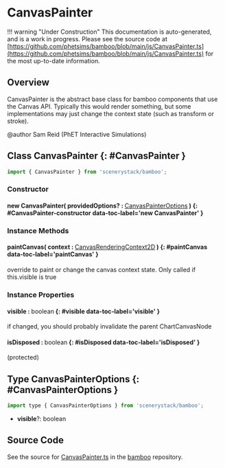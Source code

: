 # CanvasPainter

!!! warning "Under Construction"
    This documentation is auto-generated, and is a work in progress. Please see the source code at
    [https://github.com/phetsims/bamboo/blob/main/js/CanvasPainter.ts](https://github.com/phetsims/bamboo/blob/main/js/CanvasPainter.ts) for the most up-to-date information.

## Overview

CanvasPainter is the abstract base class for bamboo components that use the Canvas API. Typically this would
render something, but some implementations may just change the context state (such as transform or stroke).

@author Sam Reid (PhET Interactive Simulations)

## Class CanvasPainter {: #CanvasPainter }


```js
import { CanvasPainter } from 'scenerystack/bamboo';
```
### Constructor

#### new CanvasPainter( providedOptions? : <span style="font-weight: 400;">[CanvasPainterOptions](../bamboo/CanvasPainter.md#CanvasPainterOptions)</span> ) {: #CanvasPainter-constructor data-toc-label='new CanvasPainter' }

### Instance Methods

#### paintCanvas( context : <span style="font-weight: 400;">[CanvasRenderingContext2D](https://developer.mozilla.org/en-US/docs/Web/API/CanvasRenderingContext2D)</span> ) {: #paintCanvas data-toc-label='paintCanvas' }

override to paint or change the canvas context state.  Only called if this.visible is true

### Instance Properties

#### visible : <span style="font-weight: 400;"><span style="color: hsla(calc(var(--md-hue) + 180deg),80%,40%,1);">boolean</span></span> {: #visible data-toc-label='visible' }

if changed, you should probably invalidate the parent ChartCanvasNode

#### isDisposed : <span style="font-weight: 400;"><span style="color: hsla(calc(var(--md-hue) + 180deg),80%,40%,1);">boolean</span></span> {: #isDisposed data-toc-label='isDisposed' }

(protected)



## Type CanvasPainterOptions {: #CanvasPainterOptions }


```js
import type { CanvasPainterOptions } from 'scenerystack/bamboo';
```


- **visible**?: <span style="color: hsla(calc(var(--md-hue) + 180deg),80%,40%,1);">boolean</span>




## Source Code

See the source for [CanvasPainter.ts](https://github.com/phetsims/bamboo/blob/main/js/CanvasPainter.ts) in the [bamboo](https://github.com/phetsims/bamboo) repository.
